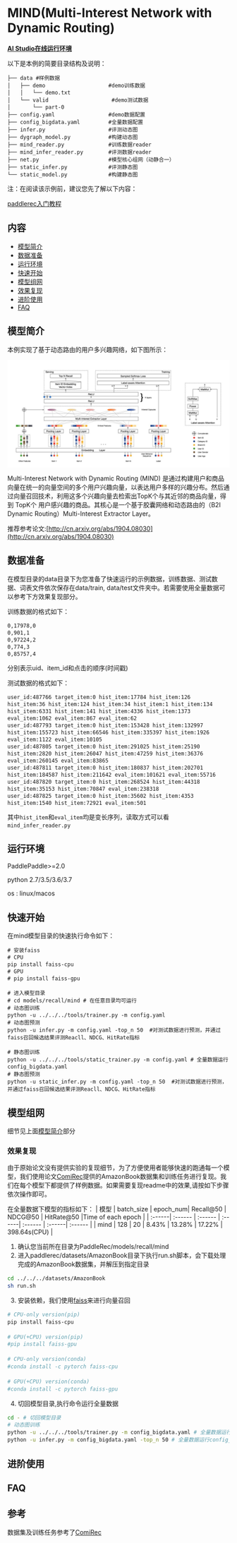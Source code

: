 # MIND(Multi-Interest Network with Dynamic Routing)

**[AI Studio在线运行环境](https://aistudio.baidu.com/aistudio/projectdetail/3239088)**

以下是本例的简要目录结构及说明： 
```
├── data #样例数据
│   ├── demo                    #demo训练数据
│   │   └── demo.txt     
│   └── valid                    #demo测试数据
│       └── part-0    
├── config.yaml                 #demo数据配置
├── config_bigdata.yaml         #全量数据配置
├── infer.py                    #评测动态图
├── dygraph_model.py            #构建动态图
├── mind_reader.py              #训练数据reader
├── mind_infer_reader.py        #评测数据reader
├── net.py                      #模型核心组网（动静合一）
├── static_infer.py             #评测静态图
└── static_model.py             #构建静态图
```

注：在阅读该示例前，建议您先了解以下内容：

[paddlerec入门教程](https://github.com/PaddlePaddle/PaddleRec/blob/master/README.md)

## 内容
- [模型简介](#模型简介)
- [数据准备](#数据准备)
- [运行环境](#运行环境)
- [快速开始](#快速开始)
- [模型组网](#模型组网)
- [效果复现](#效果复现)
- [进阶使用](#进阶使用)
- [FAQ](#FAQ)

## 模型简介
本例实现了基于动态路由的用户多兴趣网络，如下图所示：
<p align="center">
<img align="center" src="../../../doc/imgs/mind.png">
<p>
Multi-Interest Network with Dynamic Routing (MIND) 是通过构建用户和商品向量在统一的向量空间的多个用户兴趣向量，以表达用户多样的兴趣分布。然后通过向量召回技术，利用这多个兴趣向量去检索出TopK个与其近邻的商品向量，得到 TopK个 用户感兴趣的商品。其核心是一个基于胶囊网络和动态路由的（B2I Dynamic Routing）Multi-Interest Extractor Layer。

推荐参考论文:[http://cn.arxiv.org/abs/1904.08030](http://cn.arxiv.org/abs/1904.08030)

## 数据准备
在模型目录的data目录下为您准备了快速运行的示例数据，训练数据、测试数据、词表文件依次保存在data/train, data/test文件夹中。若需要使用全量数据可以参考下方效果复现部分。

训练数据的格式如下：
```
0,17978,0
0,901,1
0,97224,2
0,774,3
0,85757,4
```
分别表示uid、item_id和点击的顺序(时间戳)

测试数据的格式如下：
```
user_id:487766 target_item:0 hist_item:17784 hist_item:126 hist_item:36 hist_item:124 hist_item:34 hist_item:1 hist_item:134 hist_item:6331 hist_item:141 hist_item:4336 hist_item:1373 eval_item:1062 eval_item:867 eval_item:62
user_id:487793 target_item:0 hist_item:153428 hist_item:132997 hist_item:155723 hist_item:66546 hist_item:335397 hist_item:1926 eval_item:1122 eval_item:10105
user_id:487805 target_item:0 hist_item:291025 hist_item:25190 hist_item:2820 hist_item:26047 hist_item:47259 hist_item:36376 eval_item:260145 eval_item:83865
user_id:487811 target_item:0 hist_item:180837 hist_item:202701 hist_item:184587 hist_item:211642 eval_item:101621 eval_item:55716
user_id:487820 target_item:0 hist_item:268524 hist_item:44318 hist_item:35153 hist_item:70847 eval_item:238318
user_id:487825 target_item:0 hist_item:35602 hist_item:4353 hist_item:1540 hist_item:72921 eval_item:501
```
其中`hist_item`和`eval_item`均是变长序列，读取方式可以看`mind_infer_reader.py`

## 运行环境
PaddlePaddle>=2.0

python 2.7/3.5/3.6/3.7

os : linux/macos

## 快速开始

在mind模型目录的快速执行命令如下：
```
# 安装faiss
# CPU
pip install faiss-cpu
# GPU
# pip install faiss-gpu

# 进入模型目录
# cd models/recall/mind # 在任意目录均可运行
# 动态图训练
python -u ../../../tools/trainer.py -m config.yaml 
# 动态图预测
python -u infer.py -m config.yaml -top_n 50  #对测试数据进行预测，并通过faiss召回候选结果评测Reacll、NDCG、HitRate指标

# 静态图训练
python -u ../../../tools/static_trainer.py -m config.yaml # 全量数据运行config_bigdata.yaml 
# 静态图预测
python -u static_infer.py -m config.yaml -top_n 50  #对测试数据进行预测，并通过faiss召回候选结果评测Reacll、NDCG、HitRate指标
```

## 模型组网

细节见上面[模型简介](#模型简介)部分

### 效果复现
由于原始论文没有提供实验的复现细节，为了方便使用者能够快速的跑通每一个模型，我们使用论文[ComiRec](https://arxiv.org/abs/2005.09347)提供的AmazonBook数据集和训练任务进行复现。我们在每个模型下都提供了样例数据。如果需要复现readme中的效果,请按如下步骤依次操作即可。 

在全量数据下模型的指标如下：
| 模型 |  batch_size | epoch_num| Recall@50 | NDCG@50 | HitRate@50 |Time of each epoch |
| :------| :------ | :------ | :------| :------ | :------|  :------ | 
| mind | 128 | 20 | 8.43% | 13.28% | 17.22% | 398.64s(CPU) |


1. 确认您当前所在目录为PaddleRec/models/recall/mind
2. 进入paddlerec/datasets/AmazonBook目录下执行run.sh脚本，会下载处理完成的AmazonBook数据集，并解压到指定目录
```bash
cd ../../../datasets/AmazonBook
sh run.sh
``` 
3. 安装依赖，我们使用[faiss](https://github.com/facebookresearch/faiss)来进行向量召回
```bash
# CPU-only version(pip)
pip install faiss-cpu

# GPU(+CPU) version(pip)
#pip install faiss-gpu

# CPU-only version(conda)
#conda install -c pytorch faiss-cpu

# GPU(+CPU) version(conda)
#conda install -c pytorch faiss-gpu
```
4. 切回模型目录,执行命令运行全量数据
```bash
cd - # 切回模型目录
# 动态图训练
python -u ../../../tools/trainer.py -m config_bigdata.yaml # 全量数据运行config_bigdata
python -u infer.py -m config_bigdata.yaml -top_n 50 # 全量数据运行config_bigdata
```

## 进阶使用
  
## FAQ

## 参考

数据集及训练任务参考了[ComiRec](https://github.com/THUDM/ComiRec)
